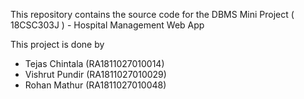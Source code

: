 This repository contains the source code for the DBMS Mini Project ( 18CSC303J ) - Hospital Management Web App

This project is done by 
- Tejas Chintala  (RA1811027010014)
- Vishrut Pundir  (RA1811027010029)
- Rohan Mathur    (RA1811027010048)